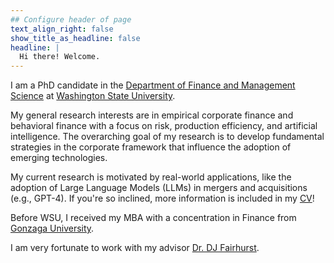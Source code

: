 ```yaml
---
## Configure header of page
text_align_right: false
show_title_as_headline: false
headline: |
  Hi there! Welcome.
---
```


<!-- this is a subheadline -->
I am a PhD candidate in the [Department of Finance and Management Science](https://business.wsu.edu/departments/finance-management-science/) at [Washington State University](https://wsu.edu/).

My general research interests are in empirical corporate finance and behavioral finance with a focus on risk, production efficiency, and artificial intelligence.  The overarching goal of my research is to develop fundamental strategies in the corporate framework that influence the adoption of emerging technologies.

My current research is motivated by real-world applications, like the adoption of Large Language Models (LLMs) in mergers and acquisitions (e.g., GPT-4). If you're so inclined, more information is included in my [CV](https://www.adambozman.com/about/CV.pdf/)!

Before WSU, I received my MBA with a concentration in Finance from [Gonzaga University](https://www.gonzaga.edu/school-of-business-administration).

I am very fortunate to work with my advisor [Dr. DJ Fairhurst](https://directory.business.wsu.edu/Directory/Profile/dj.fairhurst/).


